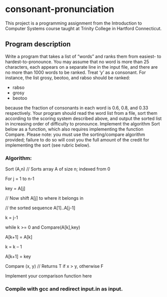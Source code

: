 # consonant-pronunciation

This project is a programming assignment from the Introduction to Computer Systems course taught at Trinity College 
in Hartford Connecticut.

## Program description
Write a program that takes a list of “words” and ranks them from easiest- to
hardest-to-pronounce. You may assume that no word is more than 25 characters,
each appears on a separate line in the input file, and there are no more than 1000
words to be ranked. Treat ‘y’ as a consonant. For instance, the list grosy, beotoo,
and rabso should be ranked:

- rabso
- grosy
- beotoo

because the fraction of consonants in each word is 0.6, 0.8, and 0.33 respectively.
Your program should read the word list from a file, sort them according to the
scoring system described above, and output the sorted list in increasing order of
difficulty to pronounce. Implement the algorithm Sort below as a function,
which also requires implementing the function Compare. Please note: you must
use the sorting/compare algorithm provided; failure to do so will cost you the full
amount of the credit for implementing the sort (see rubric below).

### Algorithm: 

Sort (A,n) // Sorts array A of size n; indexed from 0

For j = 1 to n-1

key = A[j]

// Now shift A[j] to where it belongs in

// the sorted sequence A[1]..A[j-1]

k = j-1

while k >= 0 and Compare(A[k],key)

A[k+1] = A[k]

k = k – 1

A[k+1] = key



Compare (x, y) // Returns T if x > y, otherwise F

Implement your comparison function here

### Compile with gcc and redirect input.in as input.
